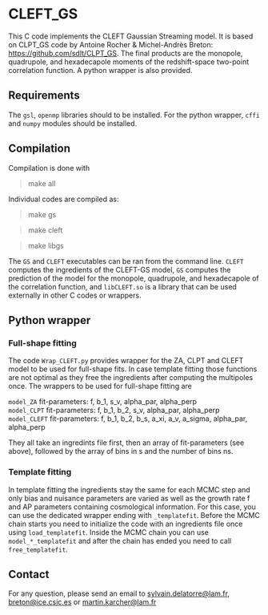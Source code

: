 # CLEFT_GS

This C code implements the CLEFT Gaussian Streaming model. It is based
on CLPT_GS code by Antoine Rocher & Michel-Andrès Breton:
https://github.com/sdlt/CLPT_GS. The final products are the monopole,
quadrupole, and hexadecapole moments of the redshift-space two-point
correlation function. A python wrapper is also provided.

## Requirements

The `gsl`, `openmp` libraries should to be installed. For the python
wrapper, `cffi` and `numpy` modules should be installed.

## Compilation

Compilation is done with

> make all

Individual codes are compiled as:

> make gs

> make cleft

> make libgs

The `GS` and `CLEFT` executables can be ran from the command line.
`CLEFT` computes the ingredients of the CLEFT-GS model,
`GS` computes the prediction of the model for the monopole, quadrupole,
and hexadecapole of the correlation function, and `libCLEFT.so` is a library that
can be used externally in other C codes or wrappers.

## Python wrapper
### Full-shape fitting
The code `Wrap_CLEFT.py` provides wrapper for the ZA, CLPT and CLEFT model to be used for full-shape fits. In case template fitting those functions are not optimal as they free the ingredients after computing the multipoles once. The wrappers to be used for full-shape fitting are

`model_ZA` fit-parameters: f, b_1, s_v, alpha_par, alpha_perp<br>
`model_CLPT` fit-parameters: f, b_1, b_2, s_v, alpha_par, alpha_perp<br>
`model_CLEFT` fit-parameters: f, b_1, b_2, b_s, a_xi, a_v, a_sigma, alpha_par, alpha_perp<br>

They all take an ingredints file first, then an array of fit-parameters (see above), followed by the array of bins in s and the number of bins ns.
### Template fitting
In template fitting the ingredients stay the same for each MCMC step and only bias and nuisance parameters are varied as well as the growth rate f and AP parameters containing cosmological information. For this case, you can use the dedicated wrapper ending with `_templatefit`. Before the MCMC chain starts you need to initialize the code with an ingredients file once using `load_templatefit`. Inside the MCMC chain you can use `model_*_templatefit` and after the chain has ended you need to call `free_templatefit`.

## Contact
For any question, please send an email to sylvain.delatorre@lam.fr, breton@ice.csic.es or martin.karcher@lam.fr
